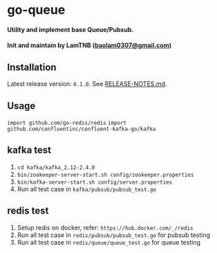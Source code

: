 # go-queue
#### Utility and implement base Queue/Pubsub.
#### Init and maintain by LamTNB (baolam0307@gmail.com)
## Installation
Latest release version: `0.1.0`. See [RELEASE-NOTES.md](RELEASE-NOTES.md).
## Usage
`import github.com/go-redis/redis`
`import github.com/confluentinc/confluent-kafka-go/kafka`

## kafka test
1. `cd kafka/kafka_2.12-2.4.0`
2. `bin/zookeeper-server-start.sh config/zookeeper.properties`
3. `bin/kafka-server-start.sh config/server.properties`
4. Run all test case in `kafka/pubsub/pubsub_test.go`
## redis test
1. Setup redis on docker, refer: `https://hub.docker.com/_/redis`
2. Run all test case in `redis/pubsub/pubsub_test.go` for pubsub testing
3. Run all test case in `redis/queue/queue_test.go` for queue testing
